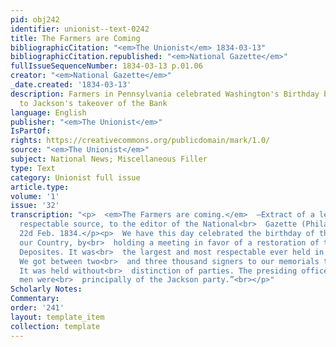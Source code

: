 ```yaml
---
pid: obj242
identifier: unionist--text-0242
title: The Farmers are Coming
bibliographicCitation: "<em>The Unionist</em> 1834-03-13"
bibliographicCitation.republished: "<em>National Gazette</em>"
fullIssueSequenceNumber: 1834-03-13 p.01.06
creator: "<em>National Gazette</em>"
_date.created: '1834-03-13'
description: Farmers in Pennsylvania celebrated Washington's Birthday by objecting
  to Jackson's takeover of the Bank
language: English
publisher: "<em>The Unionist</em>"
IsPartOf: 
rights: https://creativecommons.org/publicdomain/mark/1.0/
source: "<em>The Unionist</em>"
subject: National News; Miscellaneous Filler
type: Text
category: Unionist full issue
article.type: 
volume: '1'
issue: '32'
transcription: "<p>  <em>The Farmers are coming.</em>  —Extract of a letter from a
  respectable source, to the editor of the National<br>  Gazette (Philadelphia).<br></p><p>“LANCASTER,
  22d Feb. 1834.</p><p>  We have this day celebrated the birthday of the Father of
  our Country, by<br>  holding a meeting in favor of a restoration of the Federal
  Deposites. It was<br>  the largest and most respectable ever held in this county.
  We got between two<br>  and three thousand signers to our memorials to Congress.
  It was held without<br>  distinction of parties. The presiding officers and committee
  men were<br>  principally of the Jackson party.”<br></p>"
Scholarly Notes: 
Commentary: 
order: '241'
layout: template_item
collection: template
---
```

